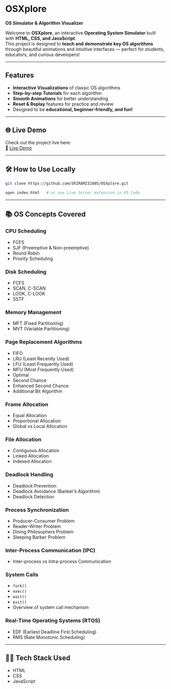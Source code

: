 # OSXplore 
**OS Simulator & Algorithm Visualizer**

Welcome to **OSXplore**, an interactive **Operating System Simulator** built with **HTML, CSS, and JavaScript**.  
This project is designed to **teach and demonstrate key OS algorithms** through beautiful animations and intuitive interfaces — perfect for students, educators, and curious developers!

---

##  Features

- **Interactive Visualizations** of classic OS algorithms  
- **Step-by-step Tutorials** for each algorithm  
- **Smooth Animations** for better understanding  
- **Reset & Replay** features for practice and review  
- Designed to be **educational, beginner-friendly, and fun!**


---

## 🌐 Live Demo

Check out the project live here:  
🔗 [Live Demo](https://sriram231005.github.io/OSXplore/) 

---

## 🛠️ How to Use Locally

```bash
git clone https://github.com/SRIRAM231005/OSXplore.git

open index.html   # or use Live Server extension in VS Code
```
---

## 📚 OS Concepts Covered

### CPU Scheduling
- FCFS
- SJF (Preemptive & Non-preemptive)
- Round Robin
- Priority Scheduling

### Disk Scheduling
- FCFS
- SCAN, C-SCAN
- LOOK, C-LOOK
- SSTF

### Memory Management
- MFT (Fixed Partitioning)
- MVT (Variable Partitioning)

### Page Replacement Algorithms
- FIFO
- LRU (Least Recently Used)
- LFU (Least Frequently Used)
- MFU (Most Frequently Used)
- Optimal
- Second Chance
- Enhanced Second Chance
- Additional Bit Algorithm

### Frame Allocation
- Equal Allocation
- Proportional Allocation
- Global vs Local Allocation

### File Allocation
- Contiguous Allocation
- Linked Allocation
- Indexed Allocation



### Deadlock Handling
- Deadlock Prevention
- Deadlock Avoidance (Banker’s Algorithm)
- Deadlock Detection


### Process Synchronization
- Producer-Consumer Problem
- Reader-Writer Problem
- Dining Philosophers Problem
- Sleeping Barber Problem

### Inter-Process Communication (IPC)
- Inter-process vs Intra-process Communication

### System Calls
- `fork()`
- `exec()`
- `wait()`
- `exit()`
- Overview of system call mechanism

### Real-Time Operating Systems (RTOS)
- EDF (Earliest Deadline First Scheduling)
- RMS (Rate Monotonic Scheduling)

---


## 🧑‍💻 Tech Stack Used

- HTML
- CSS
- JavaScript

